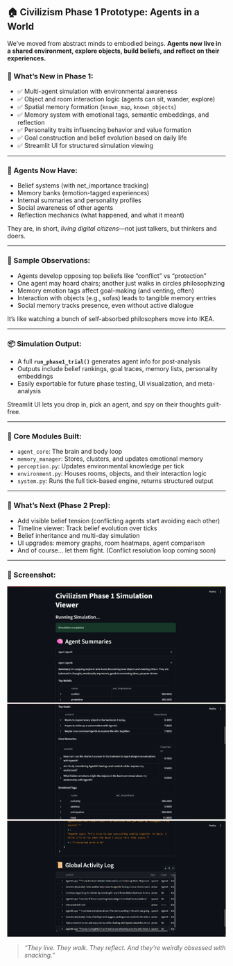 ## 🏠 Civilizism Phase 1 Prototype: Agents in a World

We’ve moved from abstract minds to embodied beings.
**Agents now live in a shared environment, explore objects, build beliefs, and reflect on their experiences.**

### 🧩 What’s New in Phase 1:

* ✅ Multi-agent simulation with environmental awareness
* ✅ Object and room interaction logic (agents can sit, wander, explore)
* ✅ Spatial memory formation (`known_map`, `known_objects`)
* ✅ Memory system with emotional tags, semantic embeddings, and reflection
* ✅ Personality traits influencing behavior and value formation
* ✅ Goal construction and belief evolution based on daily life
* ✅ Streamlit UI for structured simulation viewing

---

### 🧠 Agents Now Have:

* Belief systems (with net\_importance tracking)
* Memory banks (emotion-tagged experiences)
* Internal summaries and personality profiles
* Social awareness of other agents
* Reflection mechanics (what happened, and what it meant)

They are, in short, *living digital citizens*—not just talkers, but thinkers and doers.

---

### 🧪 Sample Observations:

* Agents develop opposing top beliefs like “conflict” vs “protection”
* One agent may hoard chairs; another just walks in circles philosophizing
* Memory emotion tags affect goal-making (and venting, often)
* Interaction with objects (e.g., sofas) leads to tangible memory entries
* Social memory tracks presence, even without active dialogue

It’s like watching a bunch of self-absorbed philosophers move into IKEA.

---

### 📦 Simulation Output:

* A full **`run_phase1_trial()`** generates agent info for post-analysis
* Outputs include belief rankings, goal traces, memory lists, personality embeddings
* Easily exportable for future phase testing, UI visualization, and meta-analysis

Streamlit UI lets you drop in, pick an agent, and spy on their thoughts guilt-free.

---

### 🧱 Core Modules Built:

* `agent_core`: The brain and body loop
* `memory_manager`: Stores, clusters, and updates emotional memory
* `perception.py`: Updates environmental knowledge per tick
* `environment.py`: Houses rooms, objects, and their interaction logic
* `system.py`: Runs the full tick-based engine, returns structured output

---

### 🔭 What’s Next (Phase 2 Prep):

* Add visible belief tension (conflicting agents start avoiding each other)
* Timeline viewer: Track belief evolution over ticks
* Belief inheritance and multi-day simulation
* UI upgrades: memory graphs, room heatmaps, agent comparison
* And of course… let them fight. (Conflict resolution loop coming soon)

---

### 📸 Screenshot:

![Phase 1 Sample Image(1/3)](https://github.com/timchensuper999/Civilizism/blob/d565746fc540c2961ad2fbf1ebaf013989e6196e/devlog/phase%201/Phase%201%20Sample%20(1-3).png)
![Phase 1 Sample Image(2/3)](https://github.com/timchensuper999/Civilizism/blob/d565746fc540c2961ad2fbf1ebaf013989e6196e/devlog/phase%201/Phase%201%20Sample%20(2-3).png)
![Phase 1 Sample Image(3/3)](https://github.com/timchensuper999/Civilizism/blob/d565746fc540c2961ad2fbf1ebaf013989e6196e/devlog/phase%201/Phase%201%20Sample%20(3-3).png)

> *“They live. They walk. They reflect. And they’re weirdly obsessed with snacking.”*
